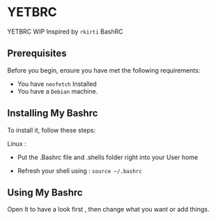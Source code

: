 # YETBRC

YETBRC WIP
Inspired by `rkirti` BashRC

## Prerequisites

Before you begin, ensure you have met the following requirements:

* You have `neofetch` Installed
* You have a `Debian` machine.


## Installing My Bashrc

To install it, follow these steps:

Linux :

* Put the .Bashrc file and .shells folder right into your User home

* Refresh your shell using : `source ~/.bashrc`


## Using My Bashrc

Open It to have a look first , then change what you want or add things.
